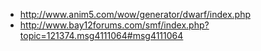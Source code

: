 * http://www.anim5.com/wow/generator/dwarf/index.php
* http://www.bay12forums.com/smf/index.php?topic=121374.msg4111064#msg4111064
